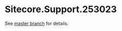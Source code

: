 # Sitecore.Support.253023

See [master branch](https://github.com/sitecoresupport/Sitecore.Support.253023) for details.
